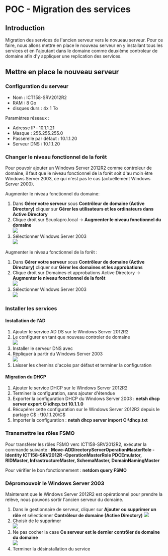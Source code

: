 # POC - Migration des services

## Introduction

Migration des services de l'ancien serveur vers le novueau serveur. Pour ce faire, nous allons mettre en place le nouveau serveur en y installant tous les services et en l'ajoutant dans le domaine comme deuxième controleur de domaine afin d'y appliquer une replication des services.

## Mettre en place le nouveau serveur

### Configuration du serveur

* Nom : ICT158-SRV2012R2
* RAM : 8 Go
* disques durs : 4x 1 To

Paramètres réseaux :

* Adresse IP : 10.1.1.21
* Masque : 255.255.255.0
* Passerelle par défaut : 10.1.1.20
* Serveur DNS : 10.1.1.20

### Changer le niveau fonctionnel de la forêt

Pour pouvoir ajouter un Windows Server 2012R2 comme controleur de domaine, il faut que le niveau fonctionnel de la forêt soit d'au moin être Windows Server 2003,  ce qui n'est pas le cas (actuellement Windows Server 2000).

Augmenter le niveau fonctionnel du domaine:

1. Dans **Gérer votre serveur** sous **Contrôleur de domaine (Active Directory)** cliquer sur **Gérer les utilisateurs et les ordinateurs dans Active Directory**
2. Clique droit sur Scuolapro.local -> **Augmenter le niveau fonctionnel du domaine**  
![](Images/augmenterDomaine.png)  
3. Sélectionner Windows Server 2003  
![](Images/augmenterDomaine2.png)  


Augmenter le niveau fonctionnel de la forêt :

1. Dans **Gérer votre serveur** sous **Contrôleur de domaine (Active Directory)** cliquer sur **Gérer les domaines et les approbations**
2. Clique droit sur Domaines et approbations Active Directory -> **Augmenter le niveau fonctionnel de la forêt**    
![](Images/augmenterForet.png)  
3. Sélectionner Windows Server 2003   
![](Images/augmenterForet2.png)  

### Installer les services

#### Installation de l'AD

1. Ajouter le service AD DS sur le Windows Server 2012R2
2. Le configurer en tant que nouveau controler de domaine  
![](Images/AD1.png)  
3. Installer le serveur DNS avec
4. Répliquer à partir du Windows Server 2003  
![](Images/AD2png)  
5. Laisser les chemins d'accès par défaut et terminer la configuration

#### Migration du DHCP

1. Ajouter le service DHCP sur le Windows Server 2012R2
2. Terminer la configuration, sans ajouter d'étendue
3. Exporter la configuration DHCP du Windows Server 2003 : **netsh dhcp server export C:\dhcp.txt 10.1.1.0**
4. Récupérer cette configuration sur le Windows Server 2012R2 depuis le partage C$ : \\10.1.1.20\C$
5. Importer la configuration : **netsh dhcp server import C:\dhcp.txt**

### Transmettre les rôles FSMO

Pour transférer les rôles FSMO verc ICT158-SRV2012R2, exécuter la commande suivante : **Move-ADDirectoryServerOperationMasterRole -Identity ICT158-SRV2012R -OperationMasterRole PDCEmulator, RIDMaster, InfrastructureMaster, SchemaMaster, DomainNamingMaster**

Pour vérifier le bon fonctionnement : **netdom query FSMO**

### Dépromouvoir le Windows Server 2003

Maintenant que le Windows Server 2012R2 est opérationnel pour prendre la relève, nous pouvons sortir l'ancien serveur du domaine.

1. Dans le gestionnaire de serveur, cliquer sur **Ajouter ou supprimer un rôle** et sélectionner **Contrôleur de domaine (Active Directory)**
![](Images/unpromo1.png)  
2. Choisir de le supprimer  
![](Images/unpromo2.png)  
3. Ne pas cocher la case **Ce serveur est le dernier contrôler de domaine du domaine**  
![](Images/unpromo3.png)  
4. Terminer la désinstallation du service
